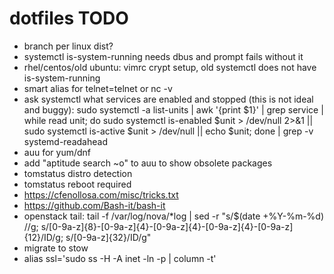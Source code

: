 # dotfiles TODO
 * branch per linux dist?
 * systemctl is-system-running needs dbus and prompt fails without it
 * rhel/centos/old ubuntu: vimrc crypt setup, old systemctl does not have is-system-running
 * smart alias for telnet=telnet or nc -v
 * ask systemctl what services are enabled and stopped (this is not ideal and buggy):
        sudo systemctl -a list-units | awk '{print $1}' | grep service | while read unit; do sudo systemctl is-enabled $unit > /dev/null 2>&1 || sudo systemctl is-active $unit > /dev/null || echo $unit; done | grep -v systemd-readahead
 * auu for yum/dnf
 * add "aptitude search ~o" to auu to show obsolete packages
 * tomstatus distro detection
 * tomstatus reboot required
 * https://cfenollosa.com/misc/tricks.txt
 * https://github.com/Bash-it/bash-it
 * openstack tail: tail -f /var/log/nova/*log | sed -r "s/$(date +%Y-%m-%d) //g; s/[0-9a-z]{8}-[0-9a-z]{4}-[0-9a-z]{4}-[0-9a-z]{4}-[0-9a-z]{12}/ID/g; s/[0-9a-z]{32}/ID/g"
 * migrate to stow
 * alias ssl='sudo ss -H -A inet -ln -p | column -t'
